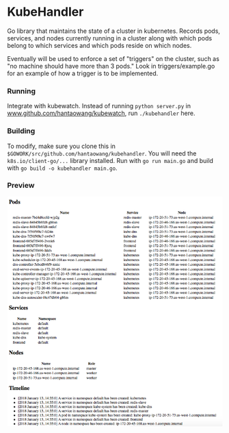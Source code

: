 # KubeHandler

Go library that maintains the state of a cluster in kubernetes. 
Records pods, services, and nodes currently running in a cluster along with
which pods belong to which services and which pods reside on which nodes.

Eventually will be used to enforce a set of "triggers" on the cluster, such as 
"no machine should have more than 3 pods." Look in triggers/example.go for an 
example of how a trigger is to be implemented.

### Running
Integrate with kubewatch. Instead of running `python server.py` in 
www.github.com/hantaowang/kubewatch, run `./kubehandler` here. 

### Building
To modify, make sure you clone this in `$GOWORK/src/github.com/hantaowang/kubehandler`.
You will need the `k8s.io/client-go/...` library installed. Run with `go run main.go` and
build with `go build -o kubehandler main.go`.

### Preview
<img src="assets/frontend.png" />
